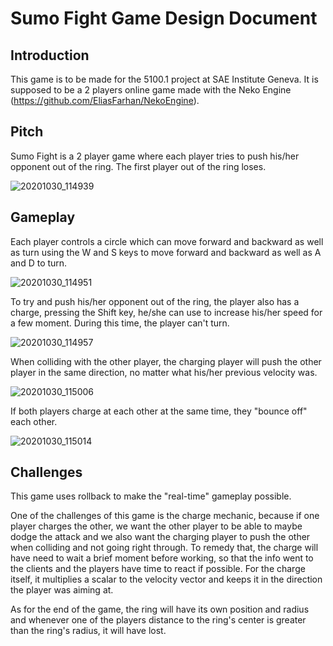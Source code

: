 # Sumo Fight Game Design Document

## Introduction

This game is to be made for the 5100.1 project at SAE Institute Geneva. It is supposed to be a 2 players online game made with the Neko Engine (https://github.com/EliasFarhan/NekoEngine).

## Pitch

Sumo Fight is a 2 player game where each player tries to push his/her opponent out of the ring. The first player out of the ring loses.

![20201030_114939](https://user-images.githubusercontent.com/55787228/97704627-12189080-1ab3-11eb-998a-1190274e8daa.jpg)

## Gameplay

Each player controls a circle which can move forward and backward as well as turn using the W and S keys to move forward and backward as well as A and D to turn.

![20201030_114951](https://user-images.githubusercontent.com/55787228/97704763-45f3b600-1ab3-11eb-9293-2abcc215fc47.jpg)

To try and push his/her opponent out of the ring, the player also has a charge, pressing the Shift key, he/she can use to increase his/her speed for a few moment. During this time, the player can't turn.

![20201030_114957](https://user-images.githubusercontent.com/55787228/97704947-8eab6f00-1ab3-11eb-8857-209fcdd3e2db.jpg)

When colliding with the other player, the charging player will push the other player in the same direction, no matter what his/her previous velocity was.

![20201030_115006](https://user-images.githubusercontent.com/55787228/97705146-e2b65380-1ab3-11eb-98ae-6a9eaeacb413.jpg)

If both players charge at each other at the same time, they "bounce off" each other.

![20201030_115014](https://user-images.githubusercontent.com/55787228/97705249-0ed1d480-1ab4-11eb-9c7f-8dbc271c8048.jpg)

## Challenges

This game uses rollback to make the "real-time" gameplay possible.

One of the challenges of this game is the charge mechanic, because if one player charges the other, we want the other player
to be able to maybe dodge the attack and we also want the charging player to push the other when colliding and not going right through.
To remedy that, the charge will have need to wait a brief moment before working, so that the info went to the clients and the players have time to react if possible.
For the charge itself, it multiplies a scalar to the velocity vector and keeps it in the direction the player was aiming at.

As for the end of the game, the ring will have its own position and radius and whenever one of the players distance to the ring's center is greater than the ring's radius, it will have lost.
